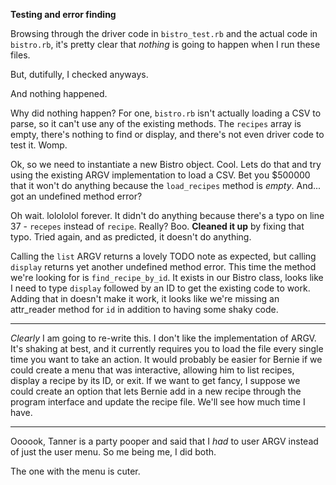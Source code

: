 **Testing and error finding**

Browsing through the driver code in ```bistro_test.rb``` and the actual code in ```bistro.rb```, it's pretty clear that *nothing* is going to happen when I run these files.  
  
But, dutifully, I checked anyways.  
  
And nothing happened.  
  
Why did nothing happen? For one, ```bistro.rb``` isn't actually loading a CSV to parse, so it can't use any of the existing methods. The ```recipes``` array is empty, there's nothing to find or display, and there's not even driver code to test it. Womp.  
  
Ok, so we need to instantiate a new Bistro object. Cool. Lets do that and try using the existing ARGV implementation to load a CSV. Bet you $500000 that it won't do anything because the ```load_recipes``` method is *empty*. And... got an undefined method error?   
  
Oh wait. lolololol forever. It didn't do anything because there's a typo on line 37 - ```recepes``` instead of ```recipe```. Really? Boo. **Cleaned it up** by fixing that typo. Tried again, and as predicted, it doesn't do anything.  
  
Calling the ```list``` ARGV returns a lovely TODO note as expected, but calling ```display``` returns yet another undefined method error. This time the method we're looking for is ```find_recipe_by_id```. It exists in our Bistro class, looks like I need to type ```display``` followed by an ID to get the existing code to work. Adding that in doesn't make it work, it looks like we're missing an attr_reader method for ```id``` in addition to having some shaky code.

------

*Clearly* I am going to re-write this. I don't like the implementation of ARGV. It's shaking at best, and it currently requires you to load the file every single time you want to take an action. It would probably be easier for Bernie if we could create a menu that was interactive, allowing him to list recipes, display a recipe by its ID, or exit. If we want to get fancy, I suppose we could create an option that lets Bernie add in a new recipe through the program interface and update the recipe file. We'll see how much time I have.

------

Oooook, Tanner is a party pooper and said that I *had* to user ARGV instead of just the user menu. So me being me, I did both.

The one with the menu is cuter. 
  

